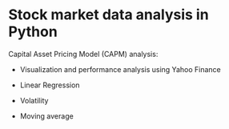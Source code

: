 # Stock market data analysis in Python

Capital Asset Pricing Model (CAPM) analysis:

- Visualization and performance analysis using Yahoo Finance

- Linear Regression

- Volatility

- Moving average
